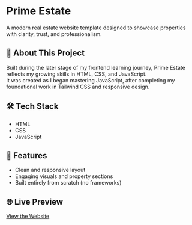 # Prime Estate

A modern real estate website template designed to showcase properties with clarity, trust, and professionalism.

## 🚀 About This Project
Built during the later stage of my frontend learning journey, Prime Estate reflects my growing skills in HTML, CSS, and JavaScript.  
It was created as I began mastering JavaScript, after completing my foundational work in Tailwind CSS and responsive design.

## 🛠️ Tech Stack
- HTML
- CSS
- JavaScript

## 📸 Features
- Clean and responsive layout
- Engaging visuals and property sections
- Built entirely from scratch (no frameworks)

## 🌐 Live Preview
[View the Website](https://prime-estate-eta.vercel.app)
